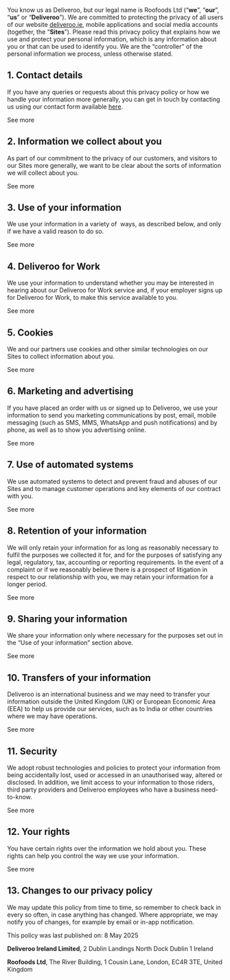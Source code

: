 You know us as Deliveroo, but our legal name is Roofoods Ltd (“**we**”, “**our**”, “**us**” or “**Deliveroo**”). We are committed to protecting the privacy of all users of our website [deliveroo.ie](https://deliveroo.ie/), mobile applications and social media accounts (together, the “**Sites**”). Please read this privacy policy that explains how we use and protect your personal information, which is any information about you or that can be used to identify you. We are the “controller” of the personal information we process, unless otherwise stated.

1\. Contact details
-------------------

If you have any queries or requests about this privacy policy or how we handle your information more generally, you can get in touch by contacting us using our contact form available [here](https://deliveroo.ie/contact).

See more

2\. Information we collect about you
------------------------------------

As part of our commitment to the privacy of our customers, and visitors to our Sites more generally, we want to be clear about the sorts of information we will collect about you.

See more

3\. Use of your information
---------------------------

We use your information in a variety of  ways, as described below, and only if we have a valid reason to do so.

See more

4\. Deliveroo for Work
----------------------

We use your information to understand whether you may be interested in hearing about our Deliveroo for Work service and, if your employer signs up for Deliveroo for Work, to make this service available to you.

See more

5\. Cookies
-----------

We and our partners use cookies and other similar technologies on our Sites to collect information about you.

See more

6\. Marketing and advertising
-----------------------------

If you have placed an order with us or signed up to Deliveroo, we use your information to send you marketing communications by post, email, mobile messaging (such as SMS, MMS, WhatsApp and push notifications) and by phone, as well as to show you advertising online.

See more

7\. Use of automated systems
----------------------------

We use automated systems to detect and prevent fraud and abuses of our Sites and to manage customer operations and key elements of our contract with you.

See more

8\. Retention of your information
---------------------------------

We will only retain your information for as long as reasonably necessary to fulfil the purposes we collected it for, and for the purposes of satisfying any legal, regulatory, tax, accounting or reporting requirements. In the event of a complaint or if we reasonably believe there is a prospect of litigation in respect to our relationship with you, we may retain your information for a longer period.

See more

9\. Sharing your information
----------------------------

We share your information only where necessary for the purposes set out in the “Use of your information” section above.

See more

10\. Transfers of your information
----------------------------------

Deliveroo is an international business and we may need to transfer your information outside the United Kingdom (UK) or European Economic Area (EEA) to help us provide our services, such as to India or other countries where we may have operations.

See more

11\. Security
-------------

We adopt robust technologies and policies to protect your information from being accidentally lost, used or accessed in an unauthorised way, altered or disclosed. In addition, we limit access to your information to those riders, third party providers and Deliveroo employees who have a business need-to-know.

See more

12\. Your rights
----------------

You have certain rights over the information we hold about you. These rights can help you control the way we use your information.

See more

13\. Changes to our privacy policy
----------------------------------

We may update this policy from time to time, so remember to check back in every so often, in case anything has changed. Where appropriate, we may notify you of changes, for example by email or in-app notification. 

This policy was last published on: 8 May 2025

**Deliveroo Ireland Limited**, 2 Dublin Landings North Dock Dublin 1 Ireland

**Roofoods Ltd**, The River Building, 1 Cousin Lane, London, EC4R 3TE, United Kingdom